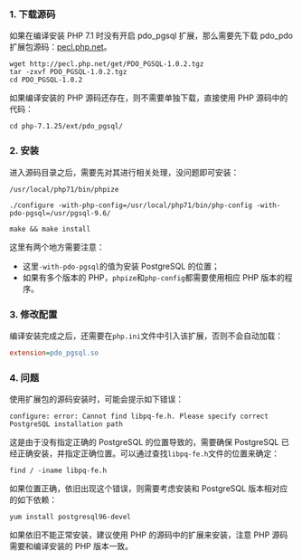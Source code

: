 ### 1. 下载源码

如果在编译安装 PHP 7.1 时没有开启 pdo_pgsql 扩展，那么需要先下载 pdo_pdo 扩展包源码：[pecl.php.net](http://pecl.php.net/package/PDO_PGSQL)。

```shell
wget http://pecl.php.net/get/PDO_PGSQL-1.0.2.tgz
tar -zxvf PDO_PGSQL-1.0.2.tgz
cd PDO_PGSQL-1.0.2
```

如果编译安装的 PHP 源码还存在，则不需要单独下载，直接使用 PHP 源码中的代码：

```shell
cd php-7.1.25/ext/pdo_pgsql/
```

### 2. 安装

进入源码目录之后，需要先对其进行相关处理，没问题即可安装：

```shell
/usr/local/php71/bin/phpize

./configure -with-php-config=/usr/local/php71/bin/php-config -with-pdo-pgsql=/usr/pgsql-9.6/

make && make install
```

这里有两个地方需要注意：

* 这里`-with-pdo-pgsql`的值为安装 PostgreSQL 的位置；
* 如果有多个版本的 PHP，`phpize`和`php-config`都需要使用相应 PHP 版本的程序。

### 3. 修改配置

编译安装完成之后，还需要在`php.ini`文件中引入该扩展，否则不会自动加载：

```ini
extension=pdo_pgsql.so
```

### 4. 问题

使用扩展包的源码安装时，可能会提示如下错误：

```
configure: error: Cannot find libpq-fe.h. Please specify correct PostgreSQL installation path
```

这是由于没有指定正确的 PostgreSQL 的位置导致的，需要确保 PostgreSQL 已经正确安装，并指定正确位置。可以通过查找`libpq-fe.h`文件的位置来确定：

```shell
find / -iname libpq-fe.h
```

如果位置正确，依旧出现这个错误，则需要考虑安装和 PostgreSQL 版本相对应的如下依赖：

```shell
yum install postgresql96-devel
```

如果依旧不能正常安装，建议使用 PHP 的源码中的扩展来安装，注意 PHP 源码需要和编译安装的 PHP 版本一致。


